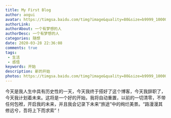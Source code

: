 ```yaml
---
title: My First Blog
author: aogui
avatar: https://timgsa.baidu.com/timg?image&quality=80&size=b9999_10000&sec=1585588339631&di=6fc163ee2519e0730db31973c2fd3a08&imgtype=0&src=http%3A%2F%2Fpic.38fan.com%2Fallimg%2F170619%2F51_170619104556_1.png
authorLink: 
authorAbout: 一个有梦想的人
authorDesc: 一个有梦想的人
categories: 随想
date: 2020-03-28 22:36:08
comments: true
tags: 
 - 生活
 - 感悟
keywords: 开始
description: 新的开始
photos: https://timgsa.baidu.com/timg?image&quality=80&size=b9999_10000&sec=1585588710132&di=f1896a1f0574431215077dd17d3cd3da&imgtype=0&src=http%3A%2F%2F5b0988e595225.cdn.sohucs.com%2Fimages%2F20181219%2Fcc466547fb8641e6ac91e9be03c7a445.jpeg
---
```

今天是我人生中具有历史性的一天，今天我终于搭好了这个博客，今天我辞职了，今天我计划着未来。这将是一个好的开始，我将自动重置，以前的一切清零，不带任何包袱，开启我的未来，并且我会记录下未来“旅途”中的绚烂美景。“路漫漫其修远兮，吾将上下而求索”！

